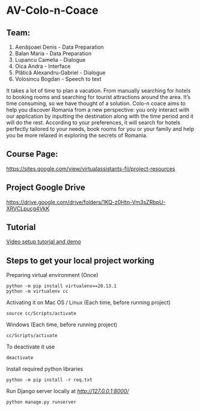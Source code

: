 # AV-Colo-n-Coace

## Team: ##
1. Aenășoaei Denis - Data Preparation
2. Balan Maria - Data Preparation
3. Lupancu Camelia - Dialogue
4. Oica Andra - Interface
5. Plătică Alexandru-Gabriel - Dialogue
6. Volosincu Bogdan - Speech to text



It takes a lot of time to plan a vacation. From manually searching for hotels to booking rooms and searching for tourist attractions around the area. It’s time consuming, so we have thought of a solution. Colo-n coace aims to help you discover Romania from a new perspective: you only interact with our application by inputting the destination along with the time period and it will do the rest. According to your preferences, it will search for hotels perfectly tailored to your needs, book rooms for you or your family and help you be more relaxed in exploring the secrets of Romania.


## Course Page: ##
https://sites.google.com/view/virtualassistants-fii/project-resources

## Project Google Drive ##
https://drive.google.com/drive/folders/1KQ-z0Htn-Vm3sZRbpU-XRVCLpucg4VkK

## Tutorial
[Video setup tutorial and demo](https://drive.google.com/file/d/1-szc4ksH4ksLyviXsDRDDhkaU8w-S8Sr/view?usp=sharing)


## Steps to get your local project working ##
Preparing virtual environment (Once)
```
python -m pip install virtualenv==20.13.1
python -m virtualenv cc
```
Activating it on Mac OS / Linux (Each time, before running project)
```
source cc/Scripts/activate
```
Windows (Each time, before running project)
```
cc/Scripts/activate
```
To deactivate it use
```
deactivate
```

Install required python libraries <!-- Add new libraries to the 'req.txt' gradually -->
```
python -m pip install -r req.txt
```

Run Django server locally at *http://127.0.0.1:8000/*
```
python manage.py runserver
```
<!-- python manage.py migrate -->
